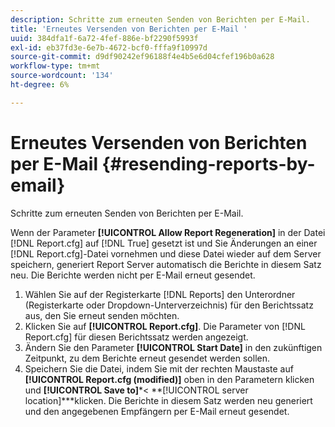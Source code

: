 ```yaml
---
description: Schritte zum erneuten Senden von Berichten per E-Mail.
title: 'Erneutes Versenden von Berichten per E-Mail '
uuid: 384dfa1f-6a72-4fef-886e-bf2290f5993f
exl-id: eb37fd3e-6e7b-4672-bcf0-fffa9f10997d
source-git-commit: d9df90242ef96188f4e4b5e6d04cfef196b0a628
workflow-type: tm+mt
source-wordcount: '134'
ht-degree: 6%

---
```


# Erneutes Versenden von Berichten per E-Mail {#resending-reports-by-email}

Schritte zum erneuten Senden von Berichten per E-Mail.

Wenn der Parameter **[!UICONTROL Allow Report Regeneration]** in der Datei [!DNL Report.cfg] auf [!DNL True] gesetzt ist und Sie Änderungen an einer [!DNL Report.cfg]-Datei vornehmen und diese Datei wieder auf dem Server speichern, generiert Report Server automatisch die Berichte in diesem Satz neu. Die Berichte werden nicht per E-Mail erneut gesendet.

1. Wählen Sie auf der Registerkarte [!DNL Reports] den Unterordner (Registerkarte oder Dropdown-Unterverzeichnis) für den Berichtssatz aus, den Sie erneut senden möchten.
1. Klicken Sie auf **[!UICONTROL Report.cfg]**. Die Parameter von [!DNL Report.cfg] für diesen Berichtssatz werden angezeigt.
1. Ändern Sie den Parameter **[!UICONTROL Start Date]** in den zukünftigen Zeitpunkt, zu dem Berichte erneut gesendet werden sollen.
1. Speichern Sie die Datei, indem Sie mit der rechten Maustaste auf **[!UICONTROL Report.cfg (modified)]** oben in den Parametern klicken und **[!UICONTROL Save to]***&lt; **[!UICONTROL server location]***klicken.
Die Berichte in diesem Satz werden neu generiert und den angegebenen Empfängern per E-Mail erneut gesendet.
